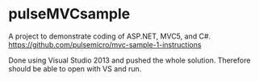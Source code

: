 pulseMVCsample
==============
A project to demonstrate coding of ASP.NET, MVC5, and C#.
https://github.com/pulsemicro/mvc-sample-1-instructions

Done using Visual Studio 2013 and pushed the whole solution. Therefore should be able to open with VS and run.
